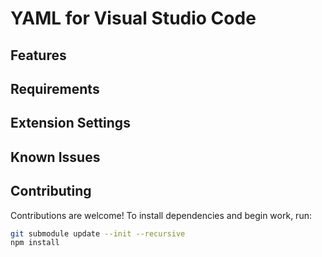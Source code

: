 # YAML for Visual Studio Code

## Features

## Requirements

## Extension Settings

## Known Issues

## Contributing
Contributions are welcome!  To install dependencies and begin work, run:

```sh
git submodule update --init --recursive
npm install
```